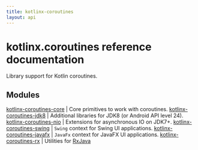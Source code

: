 ```yaml
---
title: kotlinx-coroutines
layout: api
---
```


# kotlinx.coroutines reference documentation

Library support for Kotlin coroutines.

## Modules

[kotlinx-coroutines-core](kotlinx-coroutines-core) | Core primitives to work with coroutines.
[kotlinx-coroutines-jdk8](kotlinx-coroutines-jdk8) | Additional libraries for JDK8 (or Android API level 24).
[kotlinx-coroutines-nio](kotlinx-coroutines-nio) | Extensions for asynchronous IO on JDK7+.
[kotlinx-coroutines-swing](kotlinx-coroutines-swing) | `Swing` context for Swing UI applications.
[kotlinx-coroutines-javafx](kotlinx-coroutines-javafx) | `JavaFx` context for JavaFX UI applications.
[kotlinx-coroutines-rx](kotlinx-coroutines-rx) | Utilities for [RxJava](https://github.com/ReactiveX/RxJava)
